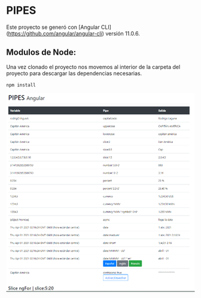 # PIPES

Este proyecto se generó con [Angular CLI] (https://github.com/angular/angular-cli) versión 11.0.6.

## Modulos de Node:
Una vez clonado el proyecto nos movemos al interior de la carpeta del proyecto para descargar las dependencias necesarias.
```
npm install
```
![Screenshot](screenshot.png)